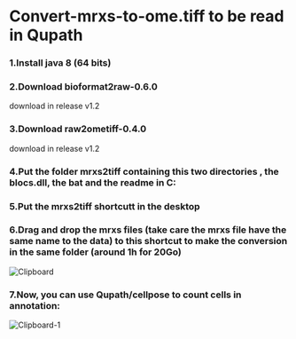 # Convert-mrxs-to-ome.tiff to be read in Qupath

### 1.Install java 8 (64 bits)
### 2.Download bioformat2raw-0.6.0
download in release v1.2
### 3.Download raw2ometiff-0.4.0
download in release v1.2
### 4.Put the folder mrxs2tiff containing this two directories , the blocs.dll, the bat and the readme in C:
### 5.Put the mrxs2tiff shortcutt in the desktop
### 6.Drag and drop the mrxs files (take care the mrxs file have the same name to the data) to this shortcut to make the conversion in the same folder (around 1h for 20Go)

![Clipboard](https://user-images.githubusercontent.com/41480459/220156842-83284af8-8742-43a1-b3f9-2b1d74ffd743.jpg)

### 7.Now, you can use Qupath/cellpose to count cells in annotation:                                                                                                            

![Clipboard-1](https://user-images.githubusercontent.com/41480459/220325043-0a3c61a8-b91a-426c-b53b-8f33809234bf.jpg)
